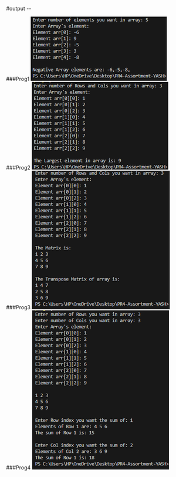#output --

###Prog1
![prog1](./image1.png)
###Prog2
![prog2](./image2.png)
###Prog3
![prog3](./image3.png)
###Prog4
![prog4](./image4.png)